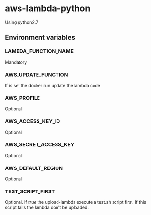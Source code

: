 # aws-lambda-python

Using python2.7

## Environment variables

### LAMBDA_FUNCTION_NAME

Mandatory

### AWS_UPDATE_FUNCTION

If is set the docker run update the lambda code

### AWS_PROFILE

Optional

### AWS_ACCESS_KEY_ID

Optional

### AWS_SECRET_ACCESS_KEY

Optional

### AWS_DEFAULT_REGION

Optional


### TEST_SCRIPT_FIRST

Optional. 
If *true* the upload-lambda execute a test.sh script first. If this script fails the lambda don't be uploaded.